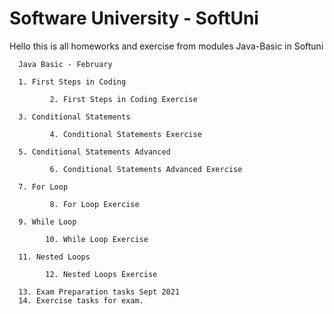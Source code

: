 # Software University - SoftUni
Hello this is all homeworks and exercise from modules Java-Basic in Softuni


      Java Basic - February

      1. First Steps in Coding 
      
             2. First Steps in Coding Exercise
             
      3. Conditional Statements
      
             4. Conditional Statements Exercise
             
      5. Conditional Statements Advanced
      
             6. Conditional Statements Advanced Exercise
             
      7. For Loop
      
             8. For Loop Exercise 
             
      9. While Loop 
      
            10. While Loop Exercise
            
      11. Nested Loops 
      
            12. Nested Loops Exercise
            
      13. Exam Preparation tasks Sept 2021
      14. Exercise tasks for exam.
